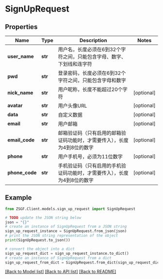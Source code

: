 # SignUpRequest


## Properties

Name | Type | Description | Notes
------------ | ------------- | ------------- | -------------
**user_name** | **str** | 用户名，长度必须在6到32个字符之间，只能包含字母、数字、下划线和连字符 | 
**pwd** | **str** | 登录密码，长度必须在6到32个字符之间，只能包含字母和数字 | 
**nick_name** | **str** | 用户昵称，长度不能超过20个字符 | [optional] 
**avatar** | **str** | 用户头像URL | [optional] 
**data** | **str** | 自定义数据 | [optional] 
**email** | **str** | 用户邮箱 | [optional] 
**email_code** | **str** | 邮箱验证码（只有启用的邮箱验证码功能时，才需要传入），长度为4到8位的数字 | [optional] 
**phone** | **str** | 用户手机号，必须为11位数字 | [optional] 
**phone_code** | **str** | 手机验证码（只有启用的手机验证码功能时，才需要传入），长度为4到8位的数字 | [optional] 

## Example

```python
from ZSGF.Client.models.sign_up_request import SignUpRequest

# TODO update the JSON string below
json = "{}"
# create an instance of SignUpRequest from a JSON string
sign_up_request_instance = SignUpRequest.from_json(json)
# print the JSON string representation of the object
print(SignUpRequest.to_json())

# convert the object into a dict
sign_up_request_dict = sign_up_request_instance.to_dict()
# create an instance of SignUpRequest from a dict
sign_up_request_from_dict = SignUpRequest.from_dict(sign_up_request_dict)
```
[[Back to Model list]](../README.md#documentation-for-models) [[Back to API list]](../README.md#documentation-for-api-endpoints) [[Back to README]](../README.md)


